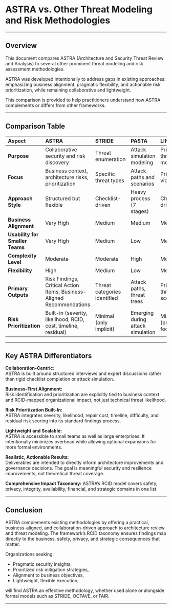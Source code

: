 # ASTRA vs. Other Threat Modeling and Risk Methodologies

---

## Overview

This document compares ASTRA (Architecture and Security Threat Review and Analysis) to several other prominent threat modeling and risk assessment methodologies.

ASTRA was developed intentionally to address gaps in existing approaches: emphasizing business alignment, pragmatic flexibility, and actionable risk prioritization, while remaining collaborative and lightweight.

This comparison is provided to help practitioners understand how ASTRA complements or differs from other frameworks.

---

## Comparison Table

| Aspect | ASTRA | STRIDE | PASTA | LINDDUN | OCTAVE | FAIR |
|:--|:--|:--|:--|:--|:--|:--|
| **Purpose** | Collaborative security and risk discovery | Threat enumeration | Attack simulation modeling | Privacy threat modeling | Organizational risk assessment | Quantitative risk assessment |
| **Focus** | Business context, architecture risks, prioritization | Specific threat types | Attack paths and scenarios | Privacy violations | Risk to critical assets | Financial loss estimation |
| **Approach Style** | Structured but flexible | Checklist-driven | Heavy process (7 stages) | Checklist-driven | Formal workshops | Quantitative modeling |
| **Business Alignment** | Very High | Medium | Medium | Medium | High | High |
| **Usability for Smaller Teams** | Very High | Medium | Low | Medium | Low | Low |
| **Complexity Level** | Moderate | Moderate | High | Moderate | High | High |
| **Flexibility** | High | Medium | Low | Medium | Low | Low |
| **Primary Outputs** | Risk Findings, Critical Action Items, Business-Aligned Recommendations | Threat categories identified | Attack paths, threat trees | Privacy threat scenarios | Risk profiles | Loss exceedance curves, financial risk metrics |
| **Risk Prioritization** | Built-in (severity, likelihood, RCID, cost, timeline, residual) | Minimal (only implicit) | Emerging during attack simulation | Minimal (privacy focused) | Subjective ranking | Full quantitative scoring |

---

## Key ASTRA Differentiators

**Collaboration-Centric:**  
ASTRA is built around structured interviews and expert discussions rather than rigid checklist completion or attack simulation.

**Business-First Alignment:**  
Risk identification and prioritization are explicitly tied to business context and RCID-mapped organizational impact, not just technical threat likelihood.

**Risk Prioritization Built-In:**  
ASTRA integrates severity, likelihood, repair cost, timeline, difficulty, and residual risk scoring into its standard findings process.

**Lightweight and Scalable:**  
ASTRA is accessible to small teams as well as large enterprises. It intentionally minimizes overhead while allowing optional expansions for more formal environments.

**Realistic, Actionable Results:**  
Deliverables are intended to directly inform architecture improvements and governance decisions. The goal is meaningful security and resilience improvements, not theoretical threat coverage.

**Comprehensive Impact Taxonomy:**
ASTRA’s RCID model covers safety, privacy, integrity, availability, financial, and strategic domains in one list.

---

## Conclusion

ASTRA complements existing methodologies by offering a practical, business-aligned, and collaboration-driven approach to architecture review and threat modeling.  The framework’s RCID taxonomy ensures findings map directly to the business, safety, privacy, and strategic consequences that matter.

Organizations seeking:
- Pragmatic security insights,
- Prioritized risk mitigation strategies,
- Alignment to business objectives,
- Lightweight, flexible execution,

will find ASTRA an effective methodology, whether used alone or alongside formal models such as STRIDE, OCTAVE, or FAIR.

---
